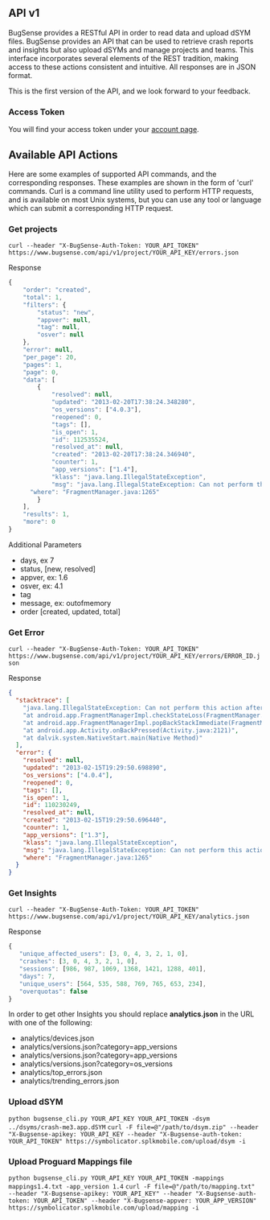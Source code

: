 ## API v1

BugSense provides a RESTful API in order to read data and upload dSYM files. BugSense provides an API that can be used to retrieve crash reports and insights but also upload dSYMs and manage projects and teams. This interface incorporates several elements of the REST tradition, making access to these actions consistent and intuitive. All responses are in JSON format.

This is the first version of the API, and we look forward to your feedback.

### Access Token

You will find your access token under your [account page](https://www.bugsense.com/account).

## Available API Actions

Here are some examples of supported API commands, and the corresponding responses. These examples are shown in the form of 'curl' commands. Curl is a command line utility used to perform HTTP requests, and is available on most Unix systems, but you can use any tool or language which can submit a corresponding HTTP request.

### Get projects

```curl --header "X-BugSense-Auth-Token: YOUR_API_TOKEN" https://www.bugsense.com/api/v1/project/YOUR_API_KEY/errors.json```

Response

```js
{
    "order": "created",
    "total": 1,
    "filters": {
        "status": "new",
        "appver": null,
        "tag": null,
        "osver": null
    },
    "error": null,
    "per_page": 20,
    "pages": 1,
    "page": 0,
    "data": [
        {
            "resolved": null,
            "updated": "2013-02-20T17:38:24.348280",
            "os_versions": ["4.0.3"],
            "reopened": 0,
            "tags": [],
            "is_open": 1,
            "id": 112535524,
            "resolved_at": null,
            "created": "2013-02-20T17:38:24.346940",
            "counter": 1,
            "app_versions": ["1.4"],
            "klass": "java.lang.IllegalStateException",
            "msg": "java.lang.IllegalStateException: Can not perform this action after onSaveInstanceState",
      "where": "FragmentManager.java:1265"
        }
    ],
    "results": 1,
    "more": 0
}
```

Additional Parameters

* days, ex 7
* status, [new, resolved]
* appver, ex: 1.6
* osver, ex: 4.1
* tag
* message, ex: outofmemory
* order [created, updated, total]

### Get Error

```curl --header "X-BugSense-Auth-Token: YOUR_API_TOKEN" https://www.bugsense.com/api/v1/project/YOUR_API_KEY/errors/ERROR_ID.json```

Response

```json
{
  "stacktrace": [
    "java.lang.IllegalStateException: Can not perform this action after onSaveInstanceState",
    "at android.app.FragmentManagerImpl.checkStateLoss(FragmentManager.java:1265)",
    "at android.app.FragmentManagerImpl.popBackStackImmediate(FragmentManager.java:451)",
    "at android.app.Activity.onBackPressed(Activity.java:2121)",
    "at dalvik.system.NativeStart.main(Native Method)"
  ],
  "error": {
    "resolved": null,
    "updated": "2013-02-15T19:29:50.698890",
    "os_versions": ["4.0.4"],
    "reopened": 0,
    "tags": [],
    "is_open": 1,
    "id": 110230249,
    "resolved_at": null,
    "created": "2013-02-15T19:29:50.696440",
    "counter": 1,
    "app_versions": ["1.3"],
    "klass": "java.lang.IllegalStateException",
    "msg": "java.lang.IllegalStateException: Can not perform this action after onSaveInstanceState",
    "where": "FragmentManager.java:1265"
  }
}
```

### Get Insights

```curl --header "X-BugSense-Auth-Token: YOUR_API_TOKEN" https://www.bugsense.com/api/v1/project/YOUR_API_KEY/analytics.json```

Response

```js
{
   "unique_affected_users": [3, 0, 4, 3, 2, 1, 0],
   "crashes": [3, 0, 4, 3, 2, 1, 0],
   "sessions": [986, 987, 1069, 1368, 1421, 1288, 401],
   "days": 7,
   "unique_users": [564, 535, 588, 769, 765, 653, 234],
   "overquotas": false
}
```

 In order to get other Insights you should replace **analytics.json** in the URL with one of the following:

* analytics/devices.json
* analytics/versions.json?category=app_versions
* analytics/versions.json?category=app_versions
* analytics/versions.json?category=os_versions
* analytics/top_errors.json
* analytics/trending_errors.json

### Upload dSYM
```python bugsense_cli.py YOUR_API_KEY YOUR_API_TOKEN -dsym ../dsyms/crash-me3.app.dSYM```
```curl -F file=@"/path/to/dsym.zip" --header "X-Bugsense-apikey: YOUR_API_KEY --header "X-Bugsense-auth-token: YOUR_API_TOKEN" https://symbolicator.splkmobile.com/upload/dsym -i ```

### Upload Proguard Mappings file
```python bugsense_cli.py YOUR_API_KEY YOUR_API_TOKEN -mappings mappings1.4.txt -app_version 1.4```
```curl -F file=@"/path/to/mapping.txt" --header "X-Bugsense-apikey: YOUR_API_KEY" --header "X-Bugsense-auth-token: YOUR_API_TOKEN" --header "X-Bugsense-appver: YOUR_APP_VERSION" https://symbolicator.splkmobile.com/upload/mapping -i```
